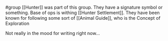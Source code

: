 #group 
[[Hunter]] was part of this group. They have a signature symbol or something. Base of ops is withing [[Hunter Settlement]].  They have been known for following some sort of [[Animal Guide]], who is the Concept of Exploration

Not really in the mood for writing right now...